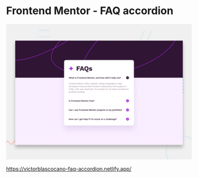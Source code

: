 # Frontend Mentor - FAQ accordion

![Design preview for the FAQ accordion coding challenge](preview.jpg)

https://victorblascocano-faq-accordion.netlify.app/
